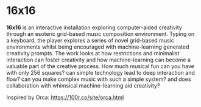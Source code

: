 # 16x16

**16x16** is an interactive installation exploring computer-aided creativity through an esoteric grid-based music composition environment. Typing on a keyboard, the player explores a series of novel grid-based music environments whilst being encouraged with machine-learning generated creativity prompts. The work looks at how restrictions and minimalist interaction can foster creativity and how machine-learning can become a valuable part of the creative process. How much musical fun can you have with only 256 squares? can simple technology lead to deep interaction and flow? can you make complex music with such a simple system? and does collaboration with whimsical machine-learning aid creativity?

Inspired by Orca: https://100r.co/site/orca.html


